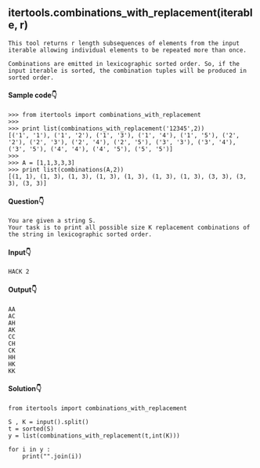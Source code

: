 ## itertools.combinations_with_replacement(iterable, r)

```
This tool returns r length subsequences of elements from the input iterable allowing individual elements to be repeated more than once.

Combinations are emitted in lexicographic sorted order. So, if the input iterable is sorted, the combination tuples will be produced in sorted order.
```
#### Sample code:point_down:
```
>>> from itertools import combinations_with_replacement
>>> 
>>> print list(combinations_with_replacement('12345',2))
[('1', '1'), ('1', '2'), ('1', '3'), ('1', '4'), ('1', '5'), ('2', '2'), ('2', '3'), ('2', '4'), ('2', '5'), ('3', '3'), ('3', '4'), ('3', '5'), ('4', '4'), ('4', '5'), ('5', '5')]
>>> 
>>> A = [1,1,3,3,3]
>>> print list(combinations(A,2))
[(1, 1), (1, 3), (1, 3), (1, 3), (1, 3), (1, 3), (1, 3), (3, 3), (3, 3), (3, 3)]
```
#### Question:point_down:
```
You are given a string S.
Your task is to print all possible size K replacement combinations of the string in lexicographic sorted order.
```
#### Input:point_down:
```
HACK 2
```
#### Output:point_down:
```
AA
AC
AH
AK
CC
CH
CK
HH
HK
KK
```
#### Solution:point_down:
```
from itertools import combinations_with_replacement

S , K = input().split()
t = sorted(S)
y = list(combinations_with_replacement(t,int(K)))

for i in y :
    print("".join(i))
```
